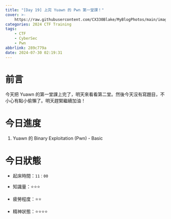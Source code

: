 ```yaml
---
title: "[Day 19] 上完 Yuawn 的 Pwn 第一堂課！"
cover: >-
    https://raw.githubusercontent.com/CX330Blake/MyBlogPhotos/main/image/hackerTraining.jpg
categories: 2024 CTF Training
tags:
    - CTF
    - CyberSec
    - Pwn
abbrlink: 289c779a
date: 2024-07-30 02:19:31
---
```


# 前言

今天把 Yuawn 的第一堂課上完了，明天來看看第二堂。然後今天沒有寫題目，不小心有點小偷懶了。明天趕緊繼續加油！

# 今日進度

1. Yuawn 的 Binary Exploitation (Pwn) - Basic

# 今日狀態

-   起床時間：`11：00`

-   知識量：⭐⭐⭐

-   疲勞程度：⭐⭐

-   精神狀態：⭐⭐⭐⭐
